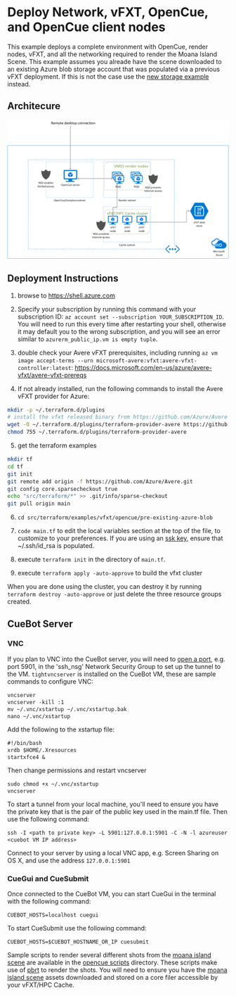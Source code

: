 # Deploy Network, vFXT, OpenCue, and OpenCue client nodes

This example deploys a complete environment with OpenCue, render nodes, vFXT, and all the networking required to render the Moana Island Scene. This example assumes you alreade have the scene downloaded to an existing Azure blob storage account that was populated via a previous vFXT deployment. If this is not the case use the [new storage example](../new-storage/README.md) instead.

## Architecure

![vFXT OpenCue Architecture](../OpenCueArchitecture.png)

## Deployment Instructions

1. browse to https://shell.azure.com

2. Specify your subscription by running this command with your subscription ID:  ```az account set --subscription YOUR_SUBSCRIPTION_ID```.  You will need to run this every time after restarting your shell, otherwise it may default you to the wrong subscription, and you will see an error similar to `azurerm_public_ip.vm is empty tuple`.

3. double check your Avere vFXT prerequisites, including running `az vm image accept-terms --urn microsoft-avere:vfxt:avere-vfxt-controller:latest`: https://docs.microsoft.com/en-us/azure/avere-vfxt/avere-vfxt-prereqs

4. If not already installed, run the following commands to install the Avere vFXT provider for Azure:
```bash
mkdir -p ~/.terraform.d/plugins
# install the vfxt released binary from https://github.com/Azure/Avere
wget -O ~/.terraform.d/plugins/terraform-provider-avere https://github.com/Azure/Avere/releases/download/tfprovider_v0.9.13/terraform-provider-avere
chmod 755 ~/.terraform.d/plugins/terraform-provider-avere
```


5. get the terraform examples
```bash
mkdir tf
cd tf
git init
git remote add origin -f https://github.com/Azure/Avere.git
git config core.sparsecheckout true
echo "src/terraform/*" >> .git/info/sparse-checkout
git pull origin main
```

6. `cd src/terraform/examples/vfxt/opencue/pre-existing-azure-blob`

7. `code main.tf` to edit the local variables section at the top of the file, to customize to your preferences.  If you are using an [ssk key](https://docs.microsoft.com/en-us/azure/virtual-machines/linux/mac-create-ssh-keys), ensure that ~/.ssh/id_rsa is populated.

8. execute `terraform init` in the directory of `main.tf`.

9. execute `terraform apply -auto-approve` to build the vfxt cluster

When you are done using the cluster, you can destroy it by running `terraform destroy -auto-approve` or just delete the three resource groups created.


## CueBot Server

### VNC

If you plan to VNC into the CueBot server, you will need to [open a port](https://docs.microsoft.com/en-us/azure/virtual-machines/windows/nsg-quickstart-portal), e.g. port 5901, in the 'ssh_nsg' Network Security Group to set up the tunnel to the VM. `tightvncserver` is installed on the CueBot VM, these are sample commands to configure VNC:
```
vncserver
vncserver -kill :1
mv ~/.vnc/xstartup ~/.vnc/xstartup.bak
nano ~/.vnc/xstartup
```
Add the following to the xstartup file:
```
#!/bin/bash
xrdb $HOME/.Xresources
startxfce4 &
```

Then change permissions and restart vncserver
```
sudo chmod +x ~/.vnc/xstartup
vncserver
```

To start a tunnel from your local machine, you'll need to ensure you have the private key that is the pair of the public key used in the main.tf file. Then use the following command:

```
ssh -I <path to private key> -L 5901:127.0.0.1:5901 -C -N -l azureuser <cuebot VM IP address>
```

Connect to your server by using a local VNC app, e.g. Screen Sharing on OS X, and use the address `127.0.0.1:5901`

### CueGui and CueSubmit

Once connected to the CueBot VM, you can start CueGui in the terminal with the following command:

```
CUEBOT_HOSTS=localhost cuegui
```

To start CueSubmit use the following command:

```
CUEBOT_HOSTS=$CUEBOT_HOSTNAME_OR_IP cuesubmit
```

Sample scripts to render several different shots from the [moana island scene](https://www.technology.disneyanimation.com/islandscene) are available in the [opencue scripts](../../../../../clientapps/opencue/scripts/moanaislandscene) directory. These scripts make use of [pbrt](https://github.com/mmp/pbrt-v3/) to render the shots. You will need to ensure you have the [moana island scene](https://www.technology.disneyanimation.com/islandscene) assets downloaded and stored on a core filer accessible by your vFXT/HPC Cache.